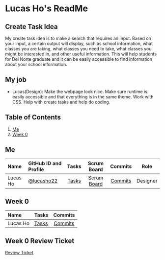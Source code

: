 

# Lucas Ho's ReadMe
## Create Task Idea
My create task idea is to make a search that requires an input. Based on your input, a certain output will display, such as school information, what classes you are taking, what classes you need to take, what classes you might be interested in, and other useful information. This will help students for Del Norte graduate and it can be easily accessible to find information about your school information.

## My job
* Lucas(Design): Make the webpage look nice. Make sure runtime is easily accessible and that everything is in the same theme. Work with CSS. Help with create tasks and help do coding.

## Table of Contents
1. [Me](https://github.com/lucasho22/flask_portfolio/blob/main/README.md#me)
2. [Week 0](https://github.com/lucasho22/flask_portfolio/blob/main/README.md#week-0)


## Me
| Name | GitHub ID and Profile | Tasks | Scrum Board | Commits | Role | 
|:-----|:----------------------|:-----:|:-----------:|:-------:|:-------:|
| Lucas Ho | [@lucasho22](https://github.com/lucasho22) | [Tasks](https://github.com/jacksongolding/Nut-Team/issues/assigned/lucasho22) |[Scrum Board](https://github.com/lucasho22/flask_portfolio/projects/1?add_cards_query=is%3Aopen) |[Commits](https://github.com/jacksongolding/Nut-Team/commits?author=lucasho22) | Designer

## Week 0
| Name | Tasks | Commits |
|:-----|:----------------------|:-----:|
| Lucas Ho | [Tasks](https://github.com/lucasho22/flask_portfolio/issues/1) | [Commits](https://github.com/lucasho22/flask_portfolio/issues/2)

## Week 0 Review Ticket
[Review Ticket](https://github.com/lucasho22/flask_portfolio/issues/4)
